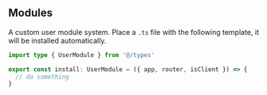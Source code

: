 ## Modules

A custom user module system. Place a `.ts` file with the following template, it will be installed automatically.

```ts
import type { UserModule } from '@/types'

export const install: UserModule = ({ app, router, isClient }) => {
  // do something
}
```
